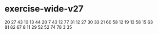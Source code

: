 # exercise-wide-v27
20
27
43
10
13
44
20
7
43
12
77
31
12
27
30
33
21
60
58
12
19
13
58
15
63
81
82
67
8
11
29
52
52
74
78
3
35
